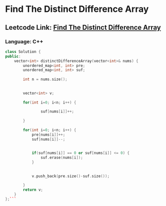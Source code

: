 # Find The Distinct Difference Array

## Leetcode Link: [Find The Distinct Difference Array](https://leetcode.com/problems/find-the-distinct-difference-array/)
### Language: C++

```cpp
class Solution {
public:
    vector<int> distinctDifferenceArray(vector<int>& nums) {
        unordered_map<int, int> pre;
        unordered_map<int, int> suf;
        
        int n = nums.size();
        
        
        vector<int> v;
        
        for(int i=0; i<n; i++) {
            
                suf[nums[i]]++;
           
        }
        
        for(int i=0; i<n; i++) {
            pre[nums[i]]++;
            suf[nums[i]]--;
            
            
            if(suf[nums[i]] == 0 or suf[nums[i]] <= 0) {
                suf.erase(nums[i]);
            }
            
            
            v.push_back(pre.size()-suf.size());
            
        }
        return v;
    }
};```



